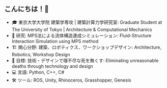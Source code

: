 ## こんにちは！👋
 
- 🎓 東京大学大学院 建築学専攻 | 建築計算力学研究室: Graduate Student at The University of Tokyo | Architecture & Computational Mechanics
- 🔬 研究: MPS法による流体構造連成シミュレーション: Fluid-Structure Interaction Simulation using MPS method
- 🏗️ 関心分野: 建築、ロボティクス、ワークショップデザイン: Architecture, Robotics, Workshop Design
- 🎯 目標: 技術・デザインで理不尽な死を無くす: Eliminating unreasonable deaths through technology and design
- 💻 言語: Python, C++, C#
- 🛠️ ツール: ROS, Unity, Rhinoceros, Grasshopper, Genesis
